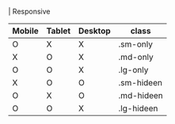 | Responsive

| Mobile | Tablet | Desktop | class      |
| ------ | ------ | ------- | ---------- |
| O      | X      | X       | .sm-only   |
| X      | O      | X       | .md-only   |
| O      | O      | X       | .lg-only   |
| X      | O      | O       | .sm-hideen |
| O      | X      | O       | .md-hideen |
| O      | O      | X       | .lg-hideen |
